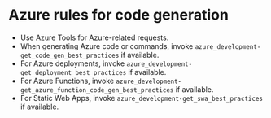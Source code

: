 # Azure rules for code generation

- Use Azure Tools for Azure-related requests.
- When generating Azure code or commands, invoke `azure_development-get_code_gen_best_practices` if available.
- For Azure deployments, invoke `azure_development-get_deployment_best_practices` if available.
- For Azure Functions, invoke `azure_development-get_azure_function_code_gen_best_practices` if available.
- For Static Web Apps, invoke `azure_development-get_swa_best_practices` if available.
